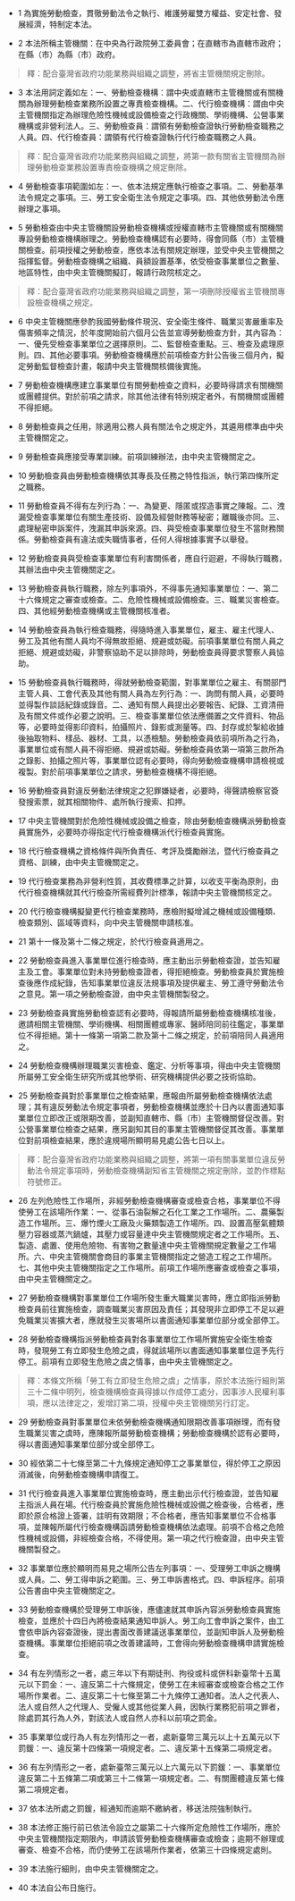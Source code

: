 * 1 為實施勞動檢查，貫徹勞動法令之執行、維護勞雇雙方權益、安定社會、發展經濟，特制定本法。

* 2 本法所稱主管機關：在中央為行政院勞工委員會；在直轄市為直轄市政府；在縣（市）為縣（市）政府。

> 釋：配合臺灣省政府功能業務與組織之調整，將省主管機關規定刪除。

* 3 本法用詞定義如左：一、勞動檢查機構：謂中央或直轄市主管機關或有關機關為辦理勞動檢查業務所設置之專責檢查機構。二、代行檢查機構：謂由中央主管機關指定為辦理危險性機械或設備檢查之行政機關、學術機構、公營事業機構或非營利法人。三、勞動檢查員：謂領有勞動檢查證執行勞動檢查職務之人員。四、代行檢查員：謂領有代行檢查證執行代行檢查職務之人員。

> 釋：配合臺灣省政府功能業務與組織之調整，將第一款有關省主管機關為辦理勞動檢查業務設置專責檢查機構之規定刪除。

* 4 勞動檢查事項範圍如左：一、依本法規定應執行檢查之事項。二、勞動基準法令規定之事項。三、勞工安全衛生法令規定之事項。四、其他依勞動法令應辦理之事項。

* 5 勞動檢查由中央主管機關設勞動檢查機構或授權直轄市主管機關或有關機關專設勞動檢查機構辦理之。勞動檢查機構認有必要時，得會同縣（市）主管機關檢查。前項授權之勞動檢查，應依本法有關規定辦理，並受中央主管機關之指揮監督。勞動檢查機構之組織、員額設置基準，依受檢查事業單位之數量、地區特性，由中央主管機關擬訂，報請行政院核定之。

> 釋：配合臺灣省政府功能業務與組織之調整，第一項刪除授權省主管機關專設檢查機構之規定。

* 6 中央主管機關應參酌我國勞動條件現況、安全衛生條件、職業災害嚴重率及傷害頻率之情況，於年度開始前六個月公告並宣導勞動檢查方針，其內容為：一、優先受檢查事業單位之選擇原則。二、監督檢查重點。三、檢查及處理原則。四、其他必要事項。勞動檢查機構應於前項檢查方針公告後三個月內，擬定勞動監督檢查計畫，報請中央主管機關核備後實施。

* 7 勞動檢查機構應建立事業單位有關勞動檢查之資料，必要時得請求有關機關或團體提供。對於前項之請求，除其他法律有特別規定者外，有關機關或團體不得拒絕。

* 8 勞動檢查員之任用，除適用公務人員有關法令之規定外，其遴用標準由中央主管機關定之。

* 9 勞動檢查員應接受專業訓練。前項訓練辦法，由中央主管機關定之。

* 10 勞動檢查員由勞動檢查機構依其專長及任務之特性指派，執行第四條所定之職務。

* 11 勞動檢查員不得有左列行為：一、為變更、隱匿或捏造事實之陳報。二、洩漏受檢查事業單位有關生產技術、設備及經營財務等秘密；離職後亦同。三、處理秘密申訴案件，洩漏其申訴來源。四、與受檢查事業單位發生不當財務關係。勞動檢查員有違法或失職情事者，任何人得根據事實予以舉發。

* 12 勞動檢查員與受檢查事業單位有利害關係者，應自行迴避，不得執行職務，其辦法由中央主管機關定之。

* 13 勞動檢查員執行職務，除左列事項外，不得事先通知事業單位：一、第二十六條規定之審查或檢查。二、危險性機械或設備檢查。三、職業災害檢查。四、其他經勞動檢查機構或主管機關核准者。

* 14 勞動檢查員為執行檢查職務，得隨時進入事業單位，雇主、雇主代理人、勞工及其他有關人員均不得無故拒絕、規避或妨礙。前項事業單位有關人員之拒絕、規避或妨礙，非警察協助不足以排除時，勞動檢查員得要求警察人員協助。

* 15 勞動檢查員執行職務時，得就勞動檢查範圍，對事業單位之雇主、有關部門主管人員、工會代表及其他有關人員為左列行為：一、詢問有關人員，必要時並得製作談話紀錄或錄音。二、通知有關人員提出必要報告、紀錄、工資清冊及有關文件或作必要之說明。三、檢查事業單位依法應備置之文件資料、物品等，必要時並得影印資料，拍攝照片、錄影或測量等。四、封存或於掣給收據後抽取物料、樣品、器材、工具，以憑檢驗。勞動檢查員依前項所為之行為，事業單位或有關人員不得拒絕、規避或妨礙。勞動檢查員依第一項第三款所為之錄影、拍攝之照片等，事業單位認有必要時，得向勞動檢查機構申請檢視或複製。對於前項事業單位之請求，勞動檢查機構不得拒絕。

* 16 勞動檢查員對違反勞動法律規定之犯罪嫌疑者，必要時，得聲請檢察官簽發搜索票，就其相關物件、處所執行搜索、扣押。

* 17 中央主管機關對於危險性機械或設備之檢查，除由勞動檢查機構派勞動檢查員實施外，必要時亦得指定代行檢查機構派代行檢查員實施。

* 18 代行檢查機構之資格條件與所負責任、考評及獎勵辦法，暨代行檢查員之資格、訓練，由中央主管機關定之。

* 19 代行檢查業務為非營利性質，其收費標準之計算，以收支平衡為原則，由代行檢查機構就其代行檢查所需經費列計標準，報請中央主管機關核定之。

* 20 代行檢查機構擬變更代行檢查業務時，應檢附擬增減之機械或設備種類、檢查類別、區域等資料，向中央主管機關申請核准。

* 21 第十一條及第十二條之規定，於代行檢查員適用之。

* 22 勞動檢查員進入事業單位進行檢查時，應主動出示勞動檢查證，並告知雇主及工會。事業單位對未持勞動檢查證者，得拒絕檢查。勞動檢查員於實施檢查後應作成紀錄，告知事業單位違反法規事項及提供雇主、勞工遵守勞動法令之意見。第一項之勞動檢查證，由中央主管機關製發之。

* 23 勞動檢查員實施勞動檢查認有必要時，得報請所屬勞動檢查機構核准後，邀請相關主管機關、學術機構、相關團體或專家、醫師陪同前往鑑定，事業單位不得拒絕。第十一條第一項第二款及第十二條之規定，於前項陪同人員適用之。

* 24 勞動檢查機構辦理職業災害檢查、鑑定、分析等事項，得由中央主管機關所屬勞工安全衛生研究所或其他學術、研究機構提供必要之技術協助。

* 25 勞動檢查員對於事業單位之檢查結果，應報由所屬勞動檢查機構依法處理；其有違反勞動法令規定事項者，勞動檢查機構並應於十日內以書面通知事業單位立即改正或限期改善，並副知直轄市、縣（市）主管機關督促改善。對公營事業單位檢查之結果，應另副知其目的事業主管機關督促其改善。事業單位對前項檢查結果，應於違規場所顯明易見處公告七日以上。

> 釋：配合臺灣省政府功能業務與組織之調整，將第一項有關事業單位違反勞動法令規定事項時，勞動檢查機構副知省主管機關之規定刪除，並酌作標點符號修正。

* 26 左列危險性工作場所，非經勞動檢查機構審查或檢查合格，事業單位不得使勞工在該場所作業：一、從事石油裂解之石化工業之工作場所。二、農藥製造工作場所。三、爆竹煙火工廠及火藥類製造工作場所。四、設置高壓氣體類壓力容器或蒸汽鍋爐，其壓力或容量達中央主管機關規定者之工作場所。五、製造、處置、使用危險物、有害物之數量達中央主管機關規定數量之工作場所。六、中央主管機關會商目的事業主管機關指定之營造工程之工作場所。七、其他中央主管機關指定之工作場所。前項工作場所應審查或檢查之事項，由中央主管機關定之。

* 27 勞動檢查機構對事業單位工作場所發生重大職業災害時，應立即指派勞動檢查員前往實施檢查，調查職業災害原因及責任；其發現非立即停工不足以避免職業災害擴大者，應就發生災害場所以書面通知事業單位部分或全部停工。

* 28 勞動檢查機構指派勞動檢查員對各事業單位工作場所實施安全衛生檢查時，發現勞工有立即發生危險之虞，得就該場所以書面通知事業單位逕予先行停工。前項有立即發生危險之虞之情事，由中央主管機關定之。

> 釋：本條文所稱「勞工有立即發生危險之虞」之情事，原於本法施行細則第三十二條中明列，檢查機構檢查員得據以作成停工處分，因事涉人民權利事項，應以法律定之，爰增訂第二項，授權中央主管機關另行訂定。

* 29 勞動檢查員對事業單位未依勞動檢查機構通知限期改善事項辦理，而有發生職業災害之虞時，應陳報所屬勞動檢查機構；勞動檢查機構於認有必要時，得以書面通知事業單位部分或全部停工。

* 30 經依第二十七條至第二十九條規定通知停工之事業單位，得於停工之原因消滅後，向勞動檢查機構申請復工。

* 31 代行檢查員進入事業單位實施檢查時，應主動出示代行檢查證，並告知雇主指派人員在場。代行檢查員於實施危險性機械或設備之檢查後，合格者，應即於原合格證上簽署，註明有效期限；不合格者，應告知事業單位不合格事項，並陳報所屬代行檢查機構函請勞動檢查機構依法處理。前項不合格之危險性機械或設備，非經檢查合格，不得使用。第一項之代行檢查證，由中央主管機關製發之。

* 32 事業單位應於顯明而易見之場所公告左列事項：一、受理勞工申訴之機構或人員。二、勞工得申訴之範圍。三、勞工申訴書格式。四、申訴程序。前項公告書由中央主管機關定之。

* 33 勞動檢查機構於受理勞工申訴後，應儘速就其申訴內容派勞動檢查員實施檢查，並應於十四日內將檢查結果通知申訴人。勞工向工會申訴之案件，由工會依申訴內容查證後，提出書面改善建議送事業單位，並副知申訴人及勞動檢查機構。事業單位拒絕前項之改善建議時，工會得向勞動檢查機構申請實施檢查。

* 34 有左列情形之一者，處三年以下有期徒刑、拘役或科或併科新臺幣十五萬元以下罰金：一、違反第二十六條規定，使勞工在未經審查或檢查合格之工作場所作業者。二、違反第二十七條至第二十九條停工通知者。法人之代表人、法人或自然人之代理人、受僱人或其他從業人員，因執行業務犯前項之罪者，除處罰其行為人外，對該法人或自然人亦科以前項之罰金。

* 35 事業單位或行為人有左列情形之一者，處新臺幣三萬元以上十五萬元以下罰鍰：一、違反第十四條第一項規定者。二、違反第十五條第二項規定者。

* 36 有左列情形之一者，處新臺幣三萬元以上六萬元以下罰鍰：一、事業單位違反第二十五條第二項或第三十二條第一項規定者。二、有關團體違反第七條第二項規定者。

* 37 依本法所處之罰鍰，經通知而逾期不繳納者，移送法院強制執行。

* 38 本法修正施行前已依法令設立之屬第二十六條所定危險性工作場所，應於中央主管機關指定期限內，申請該管勞動檢查機構審查或檢查；逾期不辦理或審查、檢查不合格，而仍使勞工在該場所作業者，依第三十四條規定處則。

* 39 本法施行細則，由中央主管機關定之。

* 40 本法自公布日施行。

